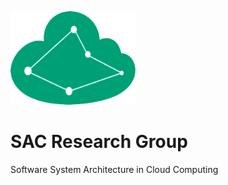 <img src="https://github.com/sac-research/.github/blob/main/profile/sac-logo.png?raw=true" width="200" height="150"></img>

# SAC Research Group

Software System Architecture in Cloud Computing

